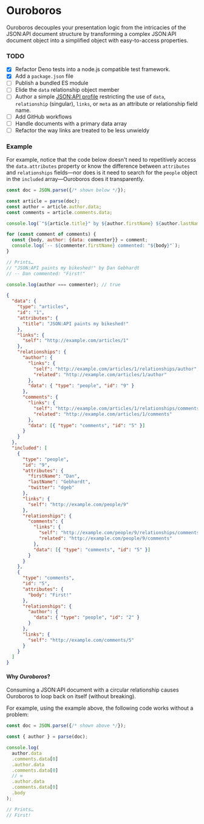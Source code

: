 # Ouroboros

Ouroboros decouples your presentation logic from the intricacies of the JSON:API document structure by transforming a complex JSON:API document object into a simplified object with easy-to-access properties.

### TODO

- [x] Refactor Deno tests into a node.js compatible test framework.
- [x] Add a `package.json` file
- [ ] Publish a bundled ES module
- [ ] Elide the `data` relationship object member
- [ ] Author a simple [JSON:API profile][profiles] restricting the use of `data`, `relationship` (singular), `links`, or `meta` as an attribute or relationship field name.
- [ ] Add GitHub workflows
- [ ] Handle documents with a primary data array
- [ ] Refactor the way links are treated to be less unwieldy

[profiles]: https://jsonapi.org/extensions/#existing-profiles

### Example

For example, notice that the code below doesn't need to repetitively access the `data.attributes` property or know the difference between `attributes` and `relationships` fields—nor does is it need to search for the `people` object in the `included` array—Ouroboros does it transparently.

```js
const doc = JSON.parse({/* shown below */});

const article = parse(doc);
const author = article.author.data;
const comments = article.comments.data;

console.log(`"${article.title}" by ${author.firstName} ${author.lastName}`);

for (const comment of comments) {
  const {body, author: {data: commenter}} = comment;
  console.log(`-- ${commenter.firstName} commented: "${body}"`);
}

// Prints…
// "JSON:API paints my bikeshed!" by Dan Gebhardt
// -- Dan commented: "First!"

console.log(author === commenter); // true
```

```json
{
  "data": {
    "type": "articles",
    "id": "1",
    "attributes": {
      "title": "JSON:API paints my bikeshed!"
    },
    "links": {
      "self": "http://example.com/articles/1"
    },
    "relationships": {
      "author": {
        "links": {
          "self": "http://example.com/articles/1/relationships/author",
          "related": "http://example.com/articles/1/author"
        },
        "data": { "type": "people", "id": "9" }
      },
      "comments": {
        "links": {
          "self": "http://example.com/articles/1/relationships/comments",
          "related": "http://example.com/articles/1/comments"
        },
        "data": [{ "type": "comments", "id": "5" }]
      }
    }
  },
  "included": [
    {
      "type": "people",
      "id": "9",
      "attributes": {
        "firstName": "Dan",
        "lastName": "Gebhardt",
        "twitter": "dgeb"
      },
      "links": {
        "self": "http://example.com/people/9"
      },
      "relationships": {
        "comments": {
          "links": {
            "self": "http://example.com/people/9/relationships/comments",
            "related": "http://example.com/people/9/comments"
          },
          "data": [{ "type": "comments", "id": "5" }]
        }
      }
    },
    {
      "type": "comments",
      "id": "5",
      "attributes": {
        "body": "First!"
      },
      "relationships": {
        "author": {
          "data": { "type": "people", "id": "2" }
        }
      },
      "links": {
        "self": "http://example.com/comments/5"
      }
    }
  ]
}
```

#### Why _Ouroboros_?

Consuming a JSON:API document with a circular relationship causes Ouroboros to loop back on itself (without breaking).

For example, using the example above, the following code works without a problem:

```js
const doc = JSON.parse({/* shown above */});

const { author } = parse(doc);

console.log(
  author.data
  .comments.data[0]
  .author.data
  .comments.data[0]
  // ∞
  .author.data
  .comments.data[0]
  .body
);

// Prints…
// First!
```
